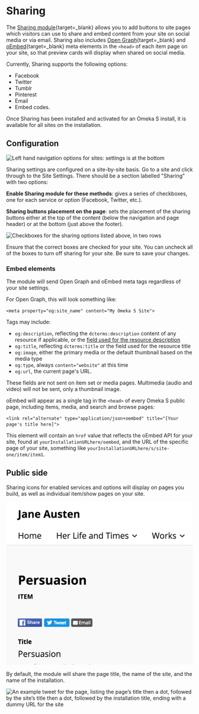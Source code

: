 # Sharing

The [Sharing module](https://omeka.org/s/modules/Sharing){target=_blank} allows you to add buttons to site pages which visitors can use to share and embed content from your site on social media or via email. Sharing also includes [Open Graph](https://ogp.me/){target=_blank} and [oEmbed](https://oembed.com/){target=_blank} meta elements in the `<head>` of each item page on your site, so that preview cards will display when shared on social media. 

Currently, Sharing supports the following options:

- Facebook
- Twitter
- Tumblr
- Pinterest
- Email
- Embed codes.

Once Sharing has been installed and activated for an Omeka S install, it is available for all sites on the installation.

## Configuration

![Left hand navigation options for sites: settings is at the bottom](../modules/modulesfiles/sharing2.png)

Sharing settings are configured on a site-by-site basis. Go to a site and click through to the Site Settings. There should be a section labelled "Sharing" with two options:

**Enable Sharing module for these methods**: gives a series of checkboxes, one for each service or option (Facebook, Twitter, etc.).

**Sharing buttons placement on the page**: sets the placement of the sharing buttons either at the top of the content (below the navigation and page header) or at the bottom (just above the footer). 

![Checkboxes for the sharing options listed above, in two rows](../modules/modulesfiles/sharing_options.png)

Ensure that the correct boxes are checked for your site. You can uncheck all of the boxes to turn off sharing for your site. Be sure to save your changes. 

### Embed elements

The module will send Open Graph and oEmbed meta tags regardless of your site settings. 

For Open Graph, this will look something like:

```
<meta property="og:site_name" content="My Omeka S Site">
```

Tags may include: 

- `og:description`, reflecting the `dcterms:description` content of any resource if applicable, or the [field used for the resource description](../content/resource-template.md#other-options)
- `og:title`, reflecting `dcterms:title` or the field used for the resource title
- `og:image`, either the primary media or the default thumbnail based on the media type
- `og:type`, always `content="website"` at this time
- `og:url`, the current page's URL.

These fields are not sent on item set or media pages. Multimedia (audio and video) will not be sent, only a thumbnail image. 

oEmbed will appear as a single tag in the `<head>` of every Omeka S public page, including items, media, and search and browse pages: 

```
<link rel="alternate" type="application/json+oembed" title="[Your page's title here]"> 
```

This element will contain an `href` value that reflects the oEmbed API for your site, found at `yourInstallationURLhere/oembed`, and the URL of the specific page of your site, something like `yourInstallationURLhere/s/site-one/item/item1`. 

## Public side

Sharing icons for enabled services and options will display on pages you build, as well as individual item/show pages on your site. 

![Share buttons for Facebook, twitter, and email displayed above an item's title, just under the page header](../modules/modulesfiles/sharing_buttons.png)

By default, the module will share the page title, the name of the site, and the name of the installation. 

![An example tweet for the page, listing the page’s title then a dot, followed by the site’s title then a dot, followed by the installation title, ending with a dummy URL for the site](../modules/modulesfiles/sharing_display1.png)

